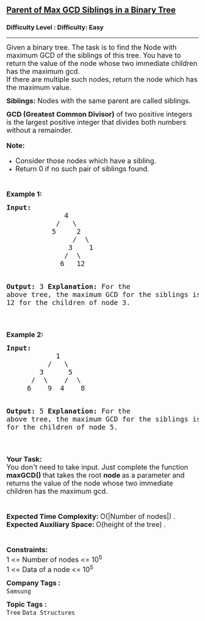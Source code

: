 <h2><a href="https://www.geeksforgeeks.org/problems/find-the-node-with-maximum-gcd-of-the-siblings-of-a-binary-tree/1">Parent of Max GCD Siblings in a Binary Tree</a></h2><h3>Difficulty Level : Difficulty: Easy</h3><hr><div class="problems_problem_content__Xm_eO"><p><span style="font-size: 18px;">Given a binary tree. The task is to find the Node with maximum GCD of the siblings of this tree. You have to return the value of the node whose two immediate children has the maximum gcd.<br>If there are multiple such nodes, return&nbsp;the node which has the maximum value.</span></p>
<p><span style="font-size: 18px;"><strong>Siblings:</strong>&nbsp;Nodes with the same parent are called siblings.</span></p>
<p><span style="font-size: 18px;"><strong>GCD (Greatest Common Divisor)</strong>&nbsp;of two positive integers is the largest positive integer that divides both numbers without a remainder.</span></p>
<h4><span style="font-size: 18px;"><strong>Note:</strong></span></h4>
<ul>
<li><span style="font-size: 18px;">Consider those nodes which have a&nbsp;sibling.</span></li>
<li><span style="font-size: 18px;">Return 0&nbsp;if no such pair of siblings found.</span></li>
</ul>
<p>&nbsp;</p>
<p><span style="font-size: 18px;"><strong>Example 1:</strong></span></p>
<pre><span style="font-size: 18px;"><strong>Input:</strong>
              4
            /   \
           5     2
                /  \
               3    1
              /  \
             6   12

<strong>Output:</strong> 3
<strong>Explanation:</strong> For the above tree, the maximum
GCD for the siblings is formed for nodes 6 and 12
for the children of node 3.</span></pre>
<p>&nbsp;</p>
<p><span style="font-size: 18px;"><strong>Example 2:</strong></span></p>
<pre><span style="font-size: 18px;"><strong>Input: </strong>
            1
          /   \
        3      5
      /  \    /  \
     6    9  4    8

<strong>Output:</strong> 5
<strong>Explanation:</strong> For the above tree, the maximum
GCD for the siblings is formed for nodes 4 and 8
for the children of node 5.</span></pre>
<p>&nbsp;</p>
<p><span style="font-size: 18px;"><strong>Your Task:</strong><br>You don't need to take input. Just complete the function<strong> maxGCD() </strong>that takes the root <strong>node </strong>as a parameter and returns the value of the node whose two immediate children has the maximum gcd.</span></p>
<p>&nbsp;</p>
<p><span style="font-size: 18px;"><strong>Expected Time Complexity:&nbsp;</strong>O(|Number of nodes|) .<br><strong>Expected Auxiliary Space:&nbsp;</strong>O(height of the tree) .</span></p>
<p>&nbsp;</p>
<p><span style="font-size: 18px;"><strong>Constraints:</strong><br>1 &lt;= Number of nodes &lt;= 10<sup>5</sup><br>1 &lt;= Data of a node &lt;= 10<sup>5</sup></span></p></div><p><span style=font-size:18px><strong>Company Tags : </strong><br><code>Samsung</code>&nbsp;<br><p><span style=font-size:18px><strong>Topic Tags : </strong><br><code>Tree</code>&nbsp;<code>Data Structures</code>&nbsp;